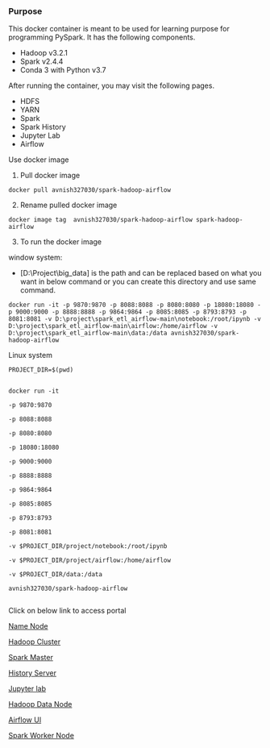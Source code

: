 

<div class="styles__repoDescription___d_zn4"><h3>Purpose</h3>
<p>This docker container is meant to be used for learning purpose for programming PySpark. It has the following components.</p>
<ul>
<li>Hadoop v3.2.1</li>
<li>Spark v2.4.4</li>
<li>Conda 3 with Python v3.7</li>
</ul>
<p>After running the container, you may visit the following pages.</p>
<ul>
<li>HDFS</li>
<li>YARN</li>
<li>Spark</li>
<li>Spark History</li>
<li>Jupyter Lab</li>
<li>Airflow</li>
</ul>
<p>Use docker image</p>
<ol>
<li>Pull docker image</li>
</ol>
<pre><code>docker pull avnish327030/spark-hadoop-airflow
</code></pre>
<ol start="2">
<li>Rename pulled docker image</li>
</ol>
<pre><code>docker image tag  avnish327030/spark-hadoop-airflow spark-hadoop-airflow
</code></pre>
<ol start="3">
<li>To run the docker image</li>
</ol>
<p>window system:</p>
<ul>
<li>[D:\Project\big_data] is the path and can be replaced based on what you want in below command or you can create this directory and use same command.</li>
</ul>
<pre><code>docker run -it -p 9870:9870 -p 8088:8088 -p 8080:8080 -p 18080:18080 -p 9000:9000 -p 8888:8888 -p 9864:9864 -p 8085:8085 -p 8793:8793 -p 8081:8081 -v D:\project\spark_etl_airflow-main\notebook:/root/ipynb -v D:\project\spark_etl_airflow-main\airflow:/home/airflow -v D:\project\spark_etl_airflow-main\data:/data avnish327030/spark-hadoop-airflow
</code></pre>
<p>Linux system</p>
<pre><code>PROJECT_DIR=$(pwd)

docker run -it \
    -p 9870:9870 \
    -p 8088:8088 \
    -p 8080:8080 \
    -p 18080:18080 \
    -p 9000:9000 \
    -p 8888:8888 \
    -p 9864:9864 \
    -p 8085:8085 \
    -p 8793:8793 \
    -p 8081:8081 \
    -v $PROJECT_DIR/project/notebook:/root/ipynb \
    -v $PROJECT_DIR/project/airflow:/home/airflow \
    -v $PROJECT_DIR/data:/data \
    avnish327030/spark-hadoop-airflow
</code></pre>
<p>Click on below link to access portal</p>
<p><a href="http://localhost:9870/" rel="nofollow noopener">Name Node</a></p>
<p><a href="http://localhost:8088" rel="nofollow noopener">Hadoop Cluster</a></p>
<p><a href="http://localhost:8080" rel="nofollow noopener">Spark Master</a></p>
<p><a href="http://localhost:18080" rel="nofollow noopener">History Server</a></p>
<p><a href="http://localhost:8888" rel="nofollow noopener">Jupyter lab</a></p>
<p><a href="http://localhost:9864" rel="nofollow noopener">Hadoop Data Node</a></p>
<p><a href="http://localhost:8085" rel="nofollow noopener">Airflow UI</a></p>
<p><a href="http://localhost:8081" rel="nofollow noopener">Spark Worker Node</a></p>
</div>
